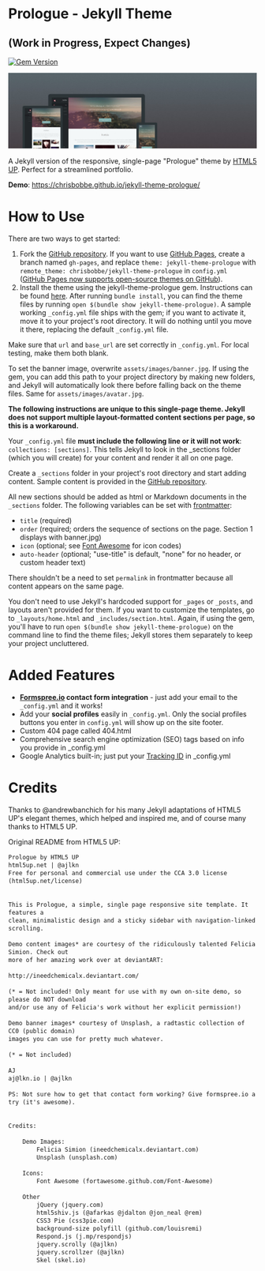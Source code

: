 # Prologue - Jekyll Theme
## (Work in Progress, Expect Changes)

[![Gem Version](https://badge.fury.io/rb/jekyll-theme-prologue.svg)](https://badge.fury.io/rb/jekyll-theme-prologue)

![Prologue Theme](assets/images/screenshot.png "Prologue Theme Screenshot")

A Jekyll version of the responsive, single-page "Prologue" theme by [HTML5 UP](https://html5up.net/). Perfect for a streamlined portfolio.

**Demo**: https://chrisbobbe.github.io/jekyll-theme-prologue/

# How to Use

There are two ways to get started:

1. Fork the [GitHub repository](https://github.com/chrisbobbe/jekyll-theme-prologue). If you want to use [GitHub Pages](https://pages.github.com/), create a branch named `gh-pages`, and replace `theme: jekyll-theme-prologue` with `remote_theme: chrisbobbe/jekyll-theme-prologue` in `config.yml	`([GitHub Pages now supports open-source themes on GitHub](https://github.com/blog/2464-use-any-theme-with-github-pages)).
2. Install the theme using the jekyll-theme-prologue gem. Instructions can be found [here](https://jekyllrb.com/docs/themes/#installing-a-theme). After running `bundle install`, you can find the theme files by running `open $(bundle show jekyll-theme-prologue)`.  A sample working `_config.yml` file ships with the gem; if you want to activate it, move it to your project's root directory. It will do nothing until you move it there, replacing the default `_config.yml` file.

Make sure that `url` and `base_url` are set correctly in `_config.yml`. For local testing, make them both blank.

To set the banner image, overwrite `assets/images/banner.jpg`. If using the gem, you can add this path to your project directory by making new folders, and Jekyll will automatically look there before falling back on the theme files. Same for `assets/images/avatar.jpg`.

**The following instructions are unique to this single-page theme. Jekyll does not support multiple layout-formatted content sections per page, so this is a workaround.**

Your `_config.yml` file **must include the following line or it will not work**: `collections: [sections]`. This tells Jekyll to look in the _sections folder (which you will create) for your content and render it all on one page.

Create a `_sections` folder in your project's root directory and start adding content. Sample content is provided in the [GitHub repository](https://github.com/chrisbobbe/jekyll-theme-prologue).

All new sections should be added as html or Markdown documents in the `_sections` folder. The following variables can be set with [frontmatter](https://jekyllrb.com/docs/frontmatter/):
- `title` (required)
- `order` (required; orders the sequence of sections on the page. Section 1 displays with banner.jpg)
- `icon` (optional; see [Font Awesome](http://fontawesome.io/icons/) for icon codes)
- `auto-header` (optional; "use-title" is default, "none" for no header, or custom header text)

There shouldn't be a need to set `permalink` in frontmatter because all content appears on the same page.

You don't need to use Jekyll's hardcoded support for `_pages` or `_posts`, and layouts aren't provided for them. If you want to customize the templates, go to `_layouts/home.html` and `_includes/section.html`. Again, if using the gem, you'll have to run `open $(bundle show jekyll-theme-prologue)` on the command line to find the theme files; Jekyll stores them separately to keep your project uncluttered.

# Added Features

* **[Formspree.io](https://formspree.io/) contact form integration** - just add your email to the `_config.yml` and it works!
* Add your **social profiles** easily in `_config.yml`. Only the social profiles buttons you enter in `config.yml` will show up on the site footer.
* Custom 404 page called 404.html
* Comprehensive search engine optimization (SEO) tags based on info you provide in _config.yml
* Google Analytics built-in; just put your [Tracking ID](https://support.google.com/analytics/answer/1008080?hl=en) in _config.yml

# Credits

Thanks to @andrewbanchich for his many Jekyll adaptations of HTML5 UP's elegant themes, which helped and inspired me, and of course many thanks to HTML5 UP.

Original README from HTML5 UP:

```
Prologue by HTML5 UP
html5up.net | @ajlkn
Free for personal and commercial use under the CCA 3.0 license (html5up.net/license)


This is Prologue, a simple, single page responsive site template. It features a
clean, minimalistic design and a sticky sidebar with navigation-linked scrolling.

Demo content images* are courtesy of the ridiculously talented Felicia Simion. Check out
more of her amazing work over at deviantART:

http://ineedchemicalx.deviantart.com/

(* = Not included! Only meant for use with my own on-site demo, so please do NOT download
and/or use any of Felicia's work without her explicit permission!)

Demo banner images* courtesy of Unsplash, a radtastic collection of CC0 (public domain)
images you can use for pretty much whatever.

(* = Not included)

AJ
aj@lkn.io | @ajlkn

PS: Not sure how to get that contact form working? Give formspree.io a try (it's awesome).


Credits:

	Demo Images:
		Felicia Simion (ineedchemicalx.deviantart.com)
		Unsplash (unsplash.com)

	Icons:
		Font Awesome (fortawesome.github.com/Font-Awesome)

	Other
		jQuery (jquery.com)
		html5shiv.js (@afarkas @jdalton @jon_neal @rem)
		CSS3 Pie (css3pie.com)
		background-size polyfill (github.com/louisremi)
		Respond.js (j.mp/respondjs)
		jquery.scrolly (@ajlkn)
		jquery.scrollzer (@ajlkn)
		Skel (skel.io)
```
